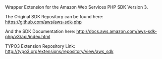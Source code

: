 Wrapper Extension for the Amazon Web Services PHP SDK Version 3.

The Original SDK Repository can be found here: https://github.com/aws/aws-sdk-php

And the SDK Documentation here: http://docs.aws.amazon.com/aws-sdk-php/v3/api/index.html

TYPO3 Extension Repository Link: http://typo3.org/extensions/repository/view/aws_sdk